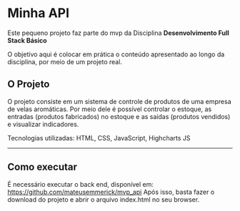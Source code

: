 # Minha API

Este pequeno projeto faz parte do mvp da Disciplina **Desenvolvimento Full Stack Básico** 

O objetivo aqui é colocar em prática o conteúdo apresentado ao longo da disciplina, por meio de um projeto real.

## O Projeto

O projeto consiste em um sistema de controle de produtos de uma empresa de velas aromáticas. Por meio dele é possível controlar o estoque, 
as entradas (produtos fabricados) no estoque e as saídas (produtos vendidos) e visualizar indicadores.

Tecnologias utilizadas: HTML, CSS, JavaScript, Highcharts JS

---
## Como executar

É necessário executar o back end, disponível em: https://github.com/mateusemmerick/mvp_api
Após isso, basta fazer o download do projeto e abrir o arquivo index.html no seu browser.
